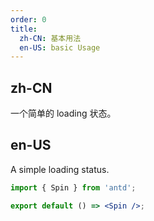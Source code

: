 ```yaml
---
order: 0
title:
  zh-CN: 基本用法
  en-US: basic Usage
---
```


## zh-CN

一个简单的 loading 状态。

## en-US

A simple loading status.

```jsx
import { Spin } from 'antd';

export default () => <Spin />;
```
